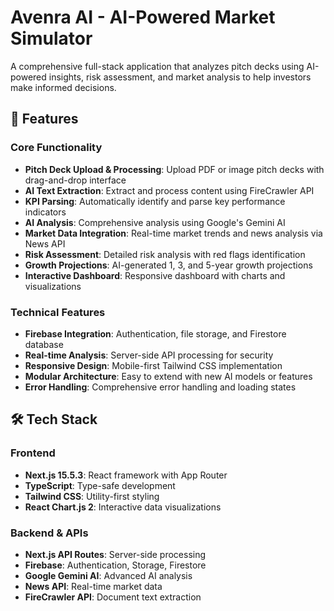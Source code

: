# Avenra AI - AI-Powered Market Simulator

A comprehensive full-stack application that analyzes pitch decks using AI-powered insights, risk assessment, and market analysis to help investors make informed decisions.

## 🚀 Features

### Core Functionality
- **Pitch Deck Upload & Processing**: Upload PDF or image pitch decks with drag-and-drop interface
- **AI Text Extraction**: Extract and process content using FireCrawler API
- **KPI Parsing**: Automatically identify and parse key performance indicators
- **AI Analysis**: Comprehensive analysis using Google's Gemini AI
- **Market Data Integration**: Real-time market trends and news analysis via News API
- **Risk Assessment**: Detailed risk analysis with red flags identification
- **Growth Projections**: AI-generated 1, 3, and 5-year growth projections
- **Interactive Dashboard**: Responsive dashboard with charts and visualizations

### Technical Features
- **Firebase Integration**: Authentication, file storage, and Firestore database
- **Real-time Analysis**: Server-side API processing for security
- **Responsive Design**: Mobile-first Tailwind CSS implementation
- **Modular Architecture**: Easy to extend with new AI models or features
- **Error Handling**: Comprehensive error handling and loading states

## 🛠 Tech Stack

### Frontend
- **Next.js 15.5.3**: React framework with App Router
- **TypeScript**: Type-safe development
- **Tailwind CSS**: Utility-first styling
- **React Chart.js 2**: Interactive data visualizations

### Backend & APIs
- **Next.js API Routes**: Server-side processing
- **Firebase**: Authentication, Storage, Firestore
- **Google Gemini AI**: Advanced AI analysis
- **News API**: Real-time market data
- **FireCrawler API**: Document text extraction
